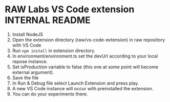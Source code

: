 # RAW Labs VS Code extension INTERNAL README
1. Install NodeJS
2. Open the extension directory (raw/vs-code-extension) in raw repository with VS Code
3. Run `npm install` in extension directory.
4. In environment/environment.ts set the devUrl according to your local repose instance.
5. Set isProduction variable to false (this one at some point will become external argument).
6. Save the file
7. In Run & Debug file select Launch Extension and press play.
8. A new VS Code instance will occur with preinstalled the extension.
9. You can do your experiments there.
